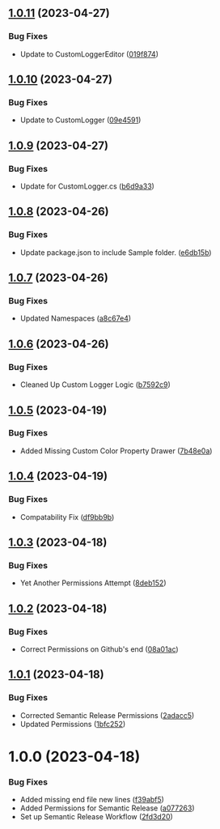 ## [1.0.11](https://github.com/arbitrarynotion/com.ianritter.unityscriptingtools/compare/v1.0.10...v1.0.11) (2023-04-27)


### Bug Fixes

* Update to CustomLoggerEditor ([019f874](https://github.com/arbitrarynotion/com.ianritter.unityscriptingtools/commit/019f8742a962b307d5903c47db0a304584973e30))

## [1.0.10](https://github.com/arbitrarynotion/com.ianritter.unityscriptingtools/compare/v1.0.9...v1.0.10) (2023-04-27)


### Bug Fixes

* Update to CustomLogger ([09e4591](https://github.com/arbitrarynotion/com.ianritter.unityscriptingtools/commit/09e4591e99ed0be788086204c6523eaacbf1b84b))

## [1.0.9](https://github.com/arbitrarynotion/com.ianritter.unityscriptingtools/compare/v1.0.8...v1.0.9) (2023-04-27)


### Bug Fixes

* Update for CustomLogger.cs ([b6d9a33](https://github.com/arbitrarynotion/com.ianritter.unityscriptingtools/commit/b6d9a33ee0434426d85ef0551e417356d5c5f4b1))

## [1.0.8](https://github.com/arbitrarynotion/com.ianritter.unityscriptingtools/compare/v1.0.7...v1.0.8) (2023-04-26)


### Bug Fixes

* Update package.json to include Sample folder. ([e6db15b](https://github.com/arbitrarynotion/com.ianritter.unityscriptingtools/commit/e6db15bc5c469781cd9d5fa24b97ce5c04818aad))

## [1.0.7](https://github.com/arbitrarynotion/com.ianritter.unityscriptingtools/compare/v1.0.6...v1.0.7) (2023-04-26)


### Bug Fixes

* Updated Namespaces ([a8c67e4](https://github.com/arbitrarynotion/com.ianritter.unityscriptingtools/commit/a8c67e46575fbf3fef39a46e9bba928cae0b998a))

## [1.0.6](https://github.com/arbitrarynotion/com.ianritter.unityscriptingtools/compare/v1.0.5...v1.0.6) (2023-04-26)


### Bug Fixes

* Cleaned Up Custom Logger Logic ([b7592c9](https://github.com/arbitrarynotion/com.ianritter.unityscriptingtools/commit/b7592c9f3c1493038fae0a06cdb0bf76928f17c0))

## [1.0.5](https://github.com/arbitrarynotion/com.ianritter.unityscriptingtools/compare/v1.0.4...v1.0.5) (2023-04-19)


### Bug Fixes

* Added Missing Custom Color Property Drawer ([7b48e0a](https://github.com/arbitrarynotion/com.ianritter.unityscriptingtools/commit/7b48e0ac7071fc18e5e14fc41d5c0c0d0ffa0008))

## [1.0.4](https://github.com/arbitrarynotion/com.ianritter.unityscriptingtools/compare/v1.0.3...v1.0.4) (2023-04-19)


### Bug Fixes

* Compatability Fix ([df9bb9b](https://github.com/arbitrarynotion/com.ianritter.unityscriptingtools/commit/df9bb9bcec174e2670815c90bbd3f95161cd168b))

## [1.0.3](https://github.com/arbitrarynotion/com.ianritter.unityscriptingtools/compare/v1.0.2...v1.0.3) (2023-04-18)


### Bug Fixes

* Yet Another Permissions Attempt ([8deb152](https://github.com/arbitrarynotion/com.ianritter.unityscriptingtools/commit/8deb1524b052f88d213e4dd79c655944f260588a))

## [1.0.2](https://github.com/arbitrarynotion/com.ianritter.unityscriptingtools/compare/v1.0.1...v1.0.2) (2023-04-18)


### Bug Fixes

* Correct Permissions on Github's end ([08a01ac](https://github.com/arbitrarynotion/com.ianritter.unityscriptingtools/commit/08a01ac8b35964a25bcaeee70ff5e512ec54592c))

## [1.0.1](https://github.com/arbitrarynotion/com.ianritter.unityscriptingtools/compare/v1.0.0...v1.0.1) (2023-04-18)


### Bug Fixes

* Corrected Semantic Release Permissions ([2adacc5](https://github.com/arbitrarynotion/com.ianritter.unityscriptingtools/commit/2adacc52a11c7160f35bed4b376e628d8d75d3ac))
* Updated Permissions ([1bfc252](https://github.com/arbitrarynotion/com.ianritter.unityscriptingtools/commit/1bfc25244b153fb0e06f2c45d11a4c66ce0a73a7))

# 1.0.0 (2023-04-18)


### Bug Fixes

* Added missing end file new lines ([f39abf5](https://github.com/arbitrarynotion/com.ianritter.unityscriptingtools/commit/f39abf5b3c28ce2e557ff6d339db900b6e4349d4))
* Added Permissions for Semantic Release ([a077263](https://github.com/arbitrarynotion/com.ianritter.unityscriptingtools/commit/a077263143369fb9daea38b805a2644bdbee6fe7))
* Set up Semantic Release Workflow ([2fd3d20](https://github.com/arbitrarynotion/com.ianritter.unityscriptingtools/commit/2fd3d20ae1891735105e786c99c22e7d077090be))
